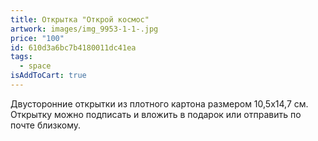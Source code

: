 ```yaml
---
title: Открытка "Открой космос"
artwork: images/img_9953-1-1-.jpg
price: "100"
id: 610d3a6bc7b4180011dc41ea
tags:
  - space
isAddToCart: true
---
```


Двусторонние открытки из плотного картона размером 10,5х14,7 см. Открытку можно подписать и вложить в подарок или отправить по почте близкому.
